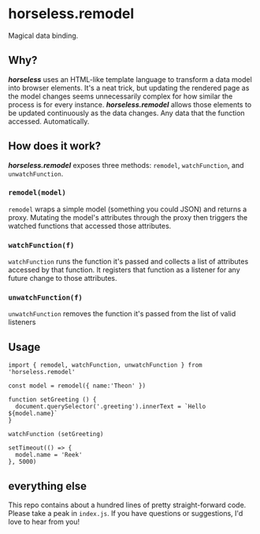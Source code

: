 # horseless.remodel

Magical data binding.

## Why?

***horseless*** uses an HTML-like template language to transform a data model into browser elements. It's a neat trick, but updating the rendered page as the model changes seems unnecessarily complex for how similar the process is for every instance. ***horseless.remodel*** allows those elements to be updated continuously as the data changes. Any data that the function accessed. Automatically.

## How does it work?

***horseless.remodel*** exposes three methods: `remodel`, `watchFunction`, and `unwatchFunction`. 

### `remodel(model)`

`remodel` wraps a simple model (something you could JSON) and returns a proxy. Mutating the model's attributes through the proxy then triggers the watched functions that accessed those attributes.

### `watchFunction(f)`

`watchFunction` runs the function it's passed and collects a list of attributes accessed by that function. It registers that function as a listener for any future change to those attributes.

### `unwatchFunction(f)`

`unwatchFunction` removes the function it's passed from the list of valid listeners


## Usage

```
import { remodel, watchFunction, unwatchFunction } from 'horseless.remodel'

const model = remodel({ name:'Theon' })

function setGreeting () {
  document.querySelector('.greeting').innerText = `Hello ${model.name}`
}

watchFunction (setGreeting)

setTimeout(() => {
  model.name = 'Reek'
}, 5000)
```

## everything else
This repo contains about a hundred lines of pretty straight-forward code. Please take a peak in `index.js`. If you have questions or suggestions, I'd love to hear from you!